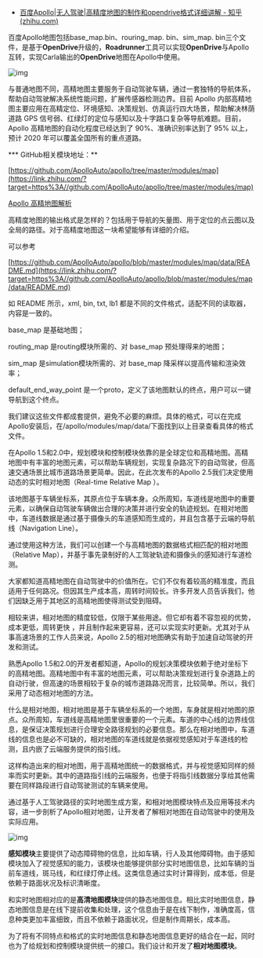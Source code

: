 - [百度Apollo|无人驾驶|高精度地图的制作和opendrive格式详细讲解 - 知乎 (zhihu.com)](https://zhuanlan.zhihu.com/p/373769242)

百度Apollo地图包括base_map.bin、rouring_map. bin、sim_map. bin三个文件，是基于**OpenDrive**升级的，**Roadrunner**工具可以实现**OpenDrive**与Apollo互转，实现Carla输出的**OpenDrive**地图在Apollo中使用。

![img](https://pic1.zhimg.com/80/v2-fe06c5995586920522b99cfd1fd707a8_720w.jpg)

与普通地图不同，高精地图主要服务于自动驾驶车辆，通过一套独特的导航体系，帮助自动驾驶解决系统性能问题，扩展传感器检测边界。目前 Apollo 内部高精地图主要应用在高精定位、环境感知、决策规划、仿真运行四大场景，帮助解决林荫道路 GPS 信号弱、红绿灯的定位与感知以及十字路口复杂等导航难题。目前，Apollo 高精地图的自动化程度已经达到了 90%、准确识别率达到了 95% 以上，预计 2020 年可以覆盖全国所有的重点道路。

*** GitHub相关模块地址：**

[https://github.com/ApolloAuto/apollo/tree/master/modules/map](https://link.zhihu.com/?target=https%3A//github.com/ApolloAuto/apollo/tree/master/modules/map)

[Apollo 高精地图解析](https://link.zhihu.com/?target=https%3A//mp.weixin.qq.com/s%3F__biz%3DMzI1NjkxOTMyNQ%3D%3D%26mid%3D2247484107%26idx%3D1%26sn%3Df3d79cb208afef14470622f0dd9b8dcf%26scene%3D21%23wechat_redirect)

高精度地图的输出格式是怎样的？包括用于导航的矢量图、用于定位的点云图以及全局的路径。对于高精度地图这一块希望能够有详细的介绍。

可以参考

[https://github.com/ApolloAuto/apollo/blob/master/modules/map/data/README.md](https://link.zhihu.com/?target=https%3A//github.com/ApolloAuto/apollo/blob/master/modules/map/data/README.md)

如 README 所示，xml, bin, txt, lb1 都是不同的文件格式，适配不同的读取器，内容是一致的。

base_map 是基础地图；

routing_map 是routing模块所需的、对 base_map 预处理得来的地图；

sim_map 是simulation模块所需的、对 base_map 降采样以提高传输和渲染效率；

default_end_way_point 是一个proto，定义了该地图默认的终点，用户可以一键导航到这个终点。

我们建议这些文件都成套提供，避免不必要的麻烦。具体的格式，可以在完成Apollo安装后，在/apollo/modules/map/data/下面找到以上目录查看具体的格式文件。

在Apollo 1.5和2.0中，规划模块和控制模块依靠的是全球定位和高精地图。高精地图中有丰富的地图元素，可以帮助车辆规划，实现复杂路况下的自动驾驶，但高速交通场景比城市道路场景更简单。因此，在此次发布的Apollo 2.5我们决定使用动态的实时相对地图（Real-time Relative Map ）。

该地图基于车辆坐标系，其原点位于车辆本身。众所周知，车道线是地图中的重要元素，以确保自动驾驶车辆做出合理的决策并进行安全的轨迹规划。在相对地图中，车道线数据是通过基于摄像头的车道感知而生成的，并且包含基于云端的导航线（Navigation Line）。

通过使用这种方法，我们可以创建一个与高精地图的数据格式相匹配的相对地图（Relative Map），并基于事先录制好的人工驾驶轨迹和摄像头的感知进行车道检测。

大家都知道高精地图在自动驾驶中的价值所在。它们不仅有着较高的精准度，而且适用于任何路况。但因其生产成本高，周转时间较长。许多开发人员告诉我们，他们因缺乏用于其地区的高精地图使得测试受到阻碍。

相较来讲，相对地图的精度较低，仅限于某些用途。但它却有着不容忽视的优势，成本更低，周转更快 ，并且制作起来更容易，还可以实现实时更新。尤其对于从事高速场景的工作人员来说，Apollo 2.5的相对地图确实有助于加速自动驾驶的开发和测试。

熟悉Apollo 1.5和2.0的开发者都知道，Apollo的规划决策模块依赖于绝对坐标下的高精地图。高精地图中有丰富的地图元素，可以帮助决策规划进行复杂道路上的自动行驶，但高速的场景相较于复杂的城市道路路况而言，比较简单。所以，我们采用了动态相对地图的方法。

什么是相对地图，相对地图是基于车辆坐标系的一个地图，车身就是相对地图的原点。众所周知，车道线是高精地图里很重要的一个元素。车道的中心线的边界线信息，是保证决策规划进行合理安全路径规划的必要信息。那么在相对地图中，车道线的信息也是必不可缺的，相对地图的车道线就是依据视觉感知对于车道线的检测，且内嵌了云端服务提供的指引线。

这样构造出来的相对地图，用于高精地图统一的数据格式，并与视觉感知同样的频率而实时更新。其中的道路指引线的云端服务，也便于将指引线数据分享给其他需要在同样路段进行自动驾驶测试的车辆来使用。

通过基于人工驾驶路径的实时地图生成方案，和相对地图模块特点及应用等技术内容，进一步剖析了Apollo相对地图，让开发者了解相对地图在自动驾驶中的使用及实际应用。

![img](https://pic2.zhimg.com/80/v2-d4dd60ccd8becfe0fc074f657b01e775_720w.jpg)



**感知模块**主要提供了动态障碍物的信息，比如车辆，行人及其他障碍物。由于感知模块加入了视觉感知的能力，该模块也能够提供部分实时地图信息，比如车辆的当前车道线，斑马线，和红绿灯停止线。这类信息通过实时计算得到，成本低，但是依赖于路面状况及标识清晰度。

和实时地图相对应的是**高清地图模块**提供的静态地图信息。相比实时地图信息，静态地图信息是在线下提前收集和处理，这个信息由于是在线下制作，准确度高，信息种类更加丰富细致，而且不依赖于路面状况，但是制作周期长，成本高。

为了将有不同特点和格式的实时地图信息和静态地图信息更好的结合在一起，同时也为了给规划和控制模块提供统一的接口。我们设计和开发了**相对地图模块**。